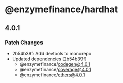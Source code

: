 # @enzymefinance/hardhat

## 4.0.1

### Patch Changes

- 2b54b39f: Add devtools to monorepo
- Updated dependencies [2b54b39f]
  - @enzymefinance/codegen@4.0.1
  - @enzymefinance/coverage@4.0.1
  - @enzymefinance/ethers@4.0.1

